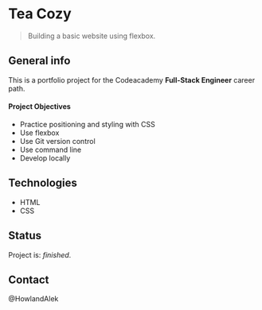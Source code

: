 # Tea Cozy

> Building a basic website using flexbox.

## General info

This is a portfolio project for the Codeacademy **Full-Stack Engineer** career path.

#### Project Objectives

- Practice positioning and styling with CSS
- Use flexbox
- Use Git version control
- Use command line
- Develop locally

## Technologies

- HTML
- CSS

## Status

Project is: _finished_.

## Contact

@HowlandAlek


